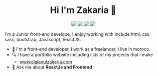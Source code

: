 <h1 align="center">Hi I'm Zakaria 👋</h1>
<p align="center">
  <p align="center">
    <a href=""><img src="https://img.shields.io/badge/twitter-%231FA1F1?style=flat&logo=twitter&logoColor=white"/></a>
    <a href=""><img src="https://img.shields.io/badge/linkedin-%230177B5?style=flat&logo=linkedin&logoColor=white"/></a>
    <a href=""><img src="https://img.shields.io/badge/youtube-%23FF0000?style=flat&logo=youtube&logoColor=white"/></a>
    <a href=""><img src="https://img.shields.io/badge/instagram-%23E4415F?style=flat&logo=instagram&logoColor=white"/></a>
  </p>
  
<!--     <img src="https://github.com/mohamedabusrea/mohamedabusrea/blob/master/profile-img.png" align="right" width="25%"/> -->

I'm a Junior front-end develope, I enjoy working with include html, css, sass, bootstrap, Javascript, ReactJS.

- 🔭 I'm a front-end developer, I work as a freelancer, I live in moroco.
- 🔍 I have a portfolio website including lists of my projects that i make 
  - www.elalaouizakaria.com
- 💬 Ask me about **ReactJs and Frontend**
</p>

